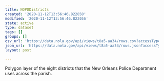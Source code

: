 ```yaml
---
title: NOPDDistricts
created: '2020-11-12T13:56:46.822050'
modified: '2020-11-12T13:56:46.822056'
state: active
type: dataset
tags: []
groups: []
csv_url: 'https://data.nola.gov/api/views/t8a5-aa34/rows.csv?accessType=DOWNLOAD'
json_url: 'https://data.nola.gov/api/views/t8a5-aa34/rows.json?accessType=DOWNLOAD'
layout: post

---
```

<DIV STYLE="text-align:Left;"><DIV><P><SPAN>Polygon layer of the eight districts that the New Orleans Police Department uses across the parish.</SPAN></P></DIV></DIV>
